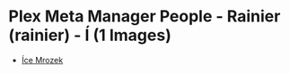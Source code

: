 # Plex Meta Manager People - Rainier (rainier) - Í (1 Images)

* [Íce Mrozek](https://raw.githubusercontent.com/meisnate12/Plex-Meta-Manager-People-rainier/master/Í/Images/%C3%8Dce%20Mrozek.jpg)